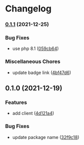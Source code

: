 # Changelog

### [0.1.1](https://www.github.com/brokeyourbike/paystack-api-client-php/compare/v0.1.0...v0.1.1) (2021-12-25)


### Bug Fixes

* use php 8.1 ([059cb64](https://www.github.com/brokeyourbike/paystack-api-client-php/commit/059cb6464a2d4572b62f685c14f72322bf248e8b))


### Miscellaneous Chores

* update badge link ([4bf47d6](https://www.github.com/brokeyourbike/paystack-api-client-php/commit/4bf47d6b8b8f6a9999eec5991e43f067d4489987))

## 0.1.0 (2021-12-19)


### Features

* add client ([4d121a4](https://www.github.com/brokeyourbike/paystack-api-client-php/commit/4d121a4414837e93e9d1206d2e95bdd520bda128))


### Bug Fixes

* update package name ([32f9c18](https://www.github.com/brokeyourbike/paystack-api-client-php/commit/32f9c18fa38abb72638ce031a9732139528ffd14))
